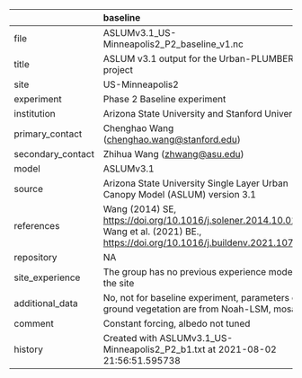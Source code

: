 |                   | baseline                                                                                                                              |
|:------------------|:--------------------------------------------------------------------------------------------------------------------------------------|
| file              | ASLUMv3.1_US-Minneapolis2_P2_baseline_v1.nc                                                                                           |
| title             | ASLUM v3.1 output for the Urban-PLUMBER project                                                                                       |
| site              | US-Minneapolis2                                                                                                                       |
| experiment        | Phase 2 Baseline experiment                                                                                                           |
| institution       | Arizona State University and Stanford University                                                                                      |
| primary_contact   | Chenghao Wang (chenghao.wang@stanford.edu)                                                                                            |
| secondary_contact | Zhihua Wang (zhwang@asu.edu)                                                                                                          |
| model             | ASLUMv3.1                                                                                                                             |
| source            | Arizona State University Single Layer Urban Canopy Model (ASLUM) version 3.1                                                          |
| references        | Wang (2014) SE, https://doi.org/10.1016/j.solener.2014.10.012; Wang et al. (2021) BE., https://doi.org/10.1016/j.buildenv.2021.107593 |
| repository        | NA                                                                                                                                    |
| site_experience   | The group has no previous experience modelling the site                                                                               |
| additional_data   | No, not for baseline experiment, parameters of ground vegetation are from Noah-LSM, mosaic                                            |
| comment           | Constant forcing, albedo not tuned                                                                                                    |
| history           | Created with ASLUMv3.1_US-Minneapolis2_P2_b1.txt at 2021-08-02 21:56:51.595738                                                        |
